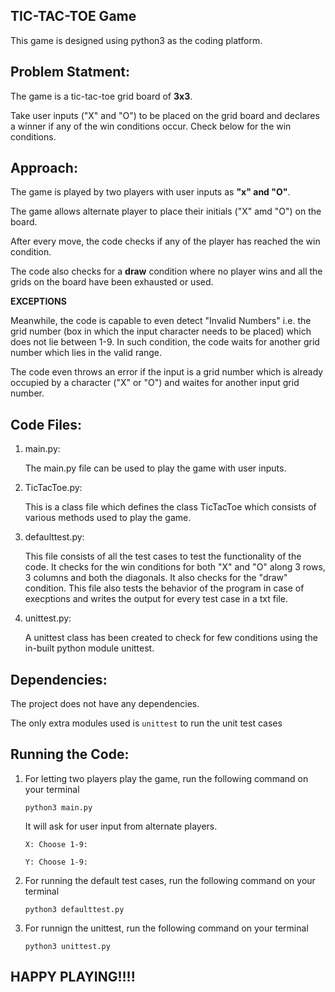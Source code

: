 ## TIC-TAC-TOE Game

This game is designed using python3 as the coding platform.

## **Problem Statment:**

The game is a tic-tac-toe grid board of __3x3__. 

Take user inputs ("X" and "O") to be placed on the grid board and declares a winner if any of the win conditions occur. Check below for the win conditions. 


## **Approach:**


The game is played by two players with user inputs as __"x" and "O"__. 

The game allows alternate player to place their initials ("X" amd "O") on the board. 

After every move, the code checks if any of the player has reached the win condition. 

The code also checks for a __draw__ condition where no player wins and all the grids on the board have been exhausted or used. 


__EXCEPTIONS__

Meanwhile, the code is capable to even detect "Invalid Numbers" i.e. the grid number (box in which the input character needs to be placed) which does not lie between 1-9. In such condition, the code waits for another grid number which lies in the valid range. 

The code even throws an error if the input is a grid number which is already occupied by a character ("X" or "O") and waites for another input grid number. 


## **Code Files:**

1. main.py:

    The main.py file can be used to play the game with user inputs.
    

2. TicTacToe.py: 

    This is a class file which defines the class TicTacToe which consists of various methods used to play the game.
    
3. defaulttest.py: 

    This file consists of all the test cases to test the functionality of the code. It checks for the win conditions for both "X" and "O" along 3 rows, 3 columns and both the diagonals. It also checks for the "draw" condition. This file also tests the behavior of the program in case of execptions and writes the output for every test case in a txt file. 
    
4. unittest.py:

    A unittest class has been created to check for few conditions using the in-built python module unittest.  


## **Dependencies:**


The project does not have any dependencies.  

 The only extra modules used is `unittest` to run the unit test cases

 

 


## **Running the Code:**

1. For letting two players play the game, run the following command on your terminal

     `python3 main.py`

    It will ask for user input from alternate players. 

    `X: Choose 1-9: `

    `Y: Choose 1-9: `

2. For running the default test cases, run the following command on your terminal

     `python3 defaulttest.py`

3. For runnign the unittest, run the following command on your terminal

     `python3 unittest.py`

## **HAPPY PLAYING!!!!**
